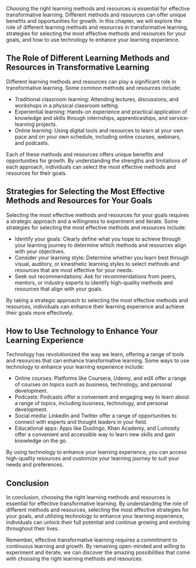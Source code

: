 
Choosing the right learning methods and resources is essential for effective transformative learning. Different methods and resources can offer unique benefits and opportunities for growth. In this chapter, we will explore the role of different learning methods and resources in transformative learning, strategies for selecting the most effective methods and resources for your goals, and how to use technology to enhance your learning experience.

The Role of Different Learning Methods and Resources in Transformative Learning
-------------------------------------------------------------------------------

Different learning methods and resources can play a significant role in transformative learning. Some common methods and resources include:

* Traditional classroom learning: Attending lectures, discussions, and workshops in a physical classroom setting.
* Experiential learning: Hands-on experience and practical application of knowledge and skills through internships, apprenticeships, and service-learning projects.
* Online learning: Using digital tools and resources to learn at your own pace and on your own schedule, including online courses, webinars, and podcasts.

Each of these methods and resources offers unique benefits and opportunities for growth. By understanding the strengths and limitations of each approach, individuals can select the most effective methods and resources for their goals.

Strategies for Selecting the Most Effective Methods and Resources for Your Goals
--------------------------------------------------------------------------------

Selecting the most effective methods and resources for your goals requires a strategic approach and a willingness to experiment and iterate. Some strategies for selecting the most effective methods and resources include:

* Identify your goals: Clearly define what you hope to achieve through your learning journey to determine which methods and resources align with your objectives.
* Consider your learning style: Determine whether you learn best through visual, auditory, or kinesthetic learning styles to select methods and resources that are most effective for your needs.
* Seek out recommendations: Ask for recommendations from peers, mentors, or industry experts to identify high-quality methods and resources that align with your goals.

By taking a strategic approach to selecting the most effective methods and resources, individuals can enhance their learning experience and achieve their goals more effectively.

How to Use Technology to Enhance Your Learning Experience
---------------------------------------------------------

Technology has revolutionized the way we learn, offering a range of tools and resources that can enhance transformative learning. Some ways to use technology to enhance your learning experience include:

* Online courses: Platforms like Coursera, Udemy, and edX offer a range of courses on topics such as business, technology, and personal development.
* Podcasts: Podcasts offer a convenient and engaging way to learn about a range of topics, including business, technology, and personal development.
* Social media: LinkedIn and Twitter offer a range of opportunities to connect with experts and thought leaders in your field.
* Educational apps: Apps like Duolingo, Khan Academy, and Lumosity offer a convenient and accessible way to learn new skills and gain knowledge on the go.

By using technology to enhance your learning experience, you can access high-quality resources and customize your learning journey to suit your needs and preferences.

Conclusion
----------

In conclusion, choosing the right learning methods and resources is essential for effective transformative learning. By understanding the role of different methods and resources, selecting the most effective strategies for your goals, and utilizing technology to enhance your learning experience, individuals can unlock their full potential and continue growing and evolving throughout their lives.

Remember, effective transformative learning requires a commitment to continuous learning and growth. By remaining open-minded and willing to experiment and iterate, we can discover the amazing possibilities that come with choosing the right learning methods and resources.
